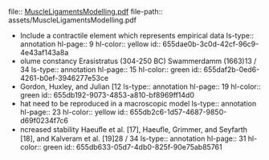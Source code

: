 file:: [MuscleLigamentsModelling.pdf](assets/MuscleLigamentsModelling.pdf)
file-path:: assets/MuscleLigamentsModelling.pdf

- Include a contractile element which represents empirical data
  ls-type:: annotation
  hl-page:: 9
  hl-color:: yellow
  id:: 655dae0b-3c0d-42cf-96c9-4e43af143a8a
- olume constancy Erasistratus (304-250 BC) Swammerdamm (1663)13 / 34
  ls-type:: annotation
  hl-page:: 15
  hl-color:: green
  id:: 655daf2b-0ed6-4261-b0ef-3946277e53ce
- Gordon, Huxley, and Julian [12
  ls-type:: annotation
  hl-page:: 19
  hl-color:: green
  id:: 655db192-9073-4853-a810-bf8969ff14d0
- hat need to be reproduced in a macroscopic model
  ls-type:: annotation
  hl-page:: 23
  hl-color:: yellow
  id:: 655db2c6-1d57-4687-9850-d69f0234f7c6
- ncreased stability Haeuﬂe et al. [17], Haeuﬂe, Grimmer, and Seyfarth [18], and Kalveram et al. [19]28 / 34
  ls-type:: annotation
  hl-page:: 31
  hl-color:: green
  id:: 655db633-05d7-4db0-825f-90e75ab85761